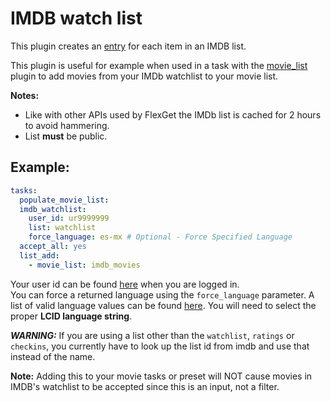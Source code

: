 # IMDB watch list 

This plugin creates an [entry](/Entry) for each item in an IMDB list.

This plugin is useful for example when used in a task with the [movie_list](/Plugins/List/movie_list) plugin  to add movies from your IMDb watchlist to your movie list.

**Notes:**

 * Like with other APIs used by FlexGet the IMDb list is cached for 2 hours to avoid hammering.
 * List **must** be public.

## Example:

```yaml
tasks:
  populate_movie_list:
  imdb_watchlist:
    user_id: ur9999999
    list: watchlist
    force_language: es-mx # Optional - Force Specified Language
  accept_all: yes
  list_add:
    - movie_list: imdb_movies
```

Your user id can be found [here](http://www.imdb.com/list/watchlist) when you are logged in.<br>
You can force a returned language using the `force_language` parameter. A list of valid language values can be found [here](http://web.archive.org/web/20151206203420/http://www.science.co.il/Language/Locale-codes.asp). You will need to select the proper **LCID language string**.

*****WARNING:***** If you are using a list other than the `watchlist`, `ratings` or `checkins`, you currently have to look up the list id from imdb and use that instead of the name. 

**Note:** Adding this to your movie tasks or preset will NOT cause movies in IMDB's watchlist to be accepted since this is an input, not a filter.